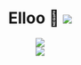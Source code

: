 <h1 align="center">Elloo 👋 <img src="https://gpvc.arturio.dev/Nakshatra4762"></h1>

<p align="center">
    <img src="https://c.tenor.com/HPpPLaM5Oq8AAAAM/anime-ok.gif">
    <br>
    <img src="https://github-readme-stats.vercel.app/api?username=Nakshatra4762&show_icons=true&theme=blue&show_owner=true&count_private=true">
              
    
